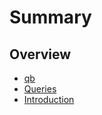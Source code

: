 # Summary

## Overview

* [qb](README.md)
* [Queries](queries.md)
* [Introduction](introduction.md)

